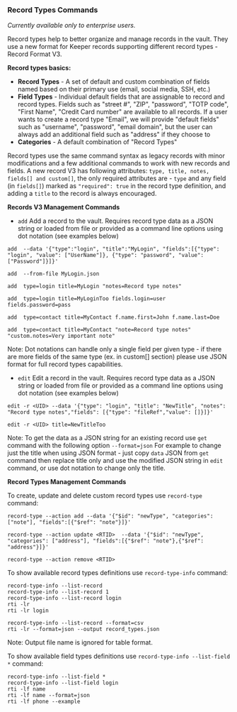 ### Record Types Commands
_Currently available only to enterprise users._

Record types help to better organize and manage records in the vault. They use a new format for Keeper records supporting different record types - Record Format V3.

__Record types basics:__
 - **Record Types** - A set of default and custom combination of fields named based on their primary use (email, social media, SSH, etc.)
 - **Field Types** - Individual default fields that are assignable to record and record types. Fields such as "street #", "ZIP", "password", "TOTP code", "First Name", "Credit Card number" are available to all records. If a user wants to create a record type "Email", we will provide "default fields" such as "username", "password", "email domain", but the user can always add an additional field such as "address" if they choose to
  - **Categories** - A default combination of "Record Types"

Record types use the same command syntax as legacy records with minor modifications and a few additional commands to work with new records and fields. A new record V3 has following attributes: `type, title, notes, fields[] and custom[]`, the only required attributes are - `type` and any field (in `fields[]`) marked as `"required": true` in the record type definition, and adding a `title` to the record is always encouraged.

**Records V3 Management Commands**

* ```add``` Add a record to the vault. Requires record type data as a JSON string or loaded from file or provided as a command line options using dot notation (see examples below)

```add  --data '{"type":"login", "title":"MyLogin", "fields":[{"type": "login", "value": ["UserName"]}, {"type": "password", "value": ["Password"]}]}'```

```add  --from-file MyLogin.json```

```add  type=login title=MyLogin "notes=Record type notes"```

```add  type=login title=MyLoginToo fields.login=user fields.password=pass```

```add  type=contact title=MyContact f.name.first=John f.name.last=Doe```

```add  type=contact title=MyContact "note=Record type notes" "custom.notes=Very important note"```

Note: Dot notations can handle only a single field per given type - if there are more fields of the same type (ex. in custom[] section) please use JSON format for full record types capabilities.

* ```edit``` Edit a record in the vault. Requires record type data as a JSON string or loaded from file or provided as a command line options using dot notation (see examples below)

```edit -r <UID> --data '{"type": "login", "title": "NewTitle", "notes": "Record type notes","fields": [{"type": "fileRef","value": []}]}'```

```edit -r <UID> title=NewTitleToo```

Note: To get the data as a JSON string for an existing record use ```get``` command with the following option ```--format=json``` For example to change just the title when using JSON format - just copy `data` JSON from ``get`` command then replace title only and use the modified JSON string in ```edit``` command, or use dot notation to change only the title.

**Record Types Management Commands**

To create, update and delete custom record types use `record-type` command:

```record-type --action add --data '{"$id": "newType", "categories": ["note"], "fields":[{"$ref": "note"}]}'```

```record-type --action update <RTID>  --data '{"$id": "newType", "categories": ["address"], "fields":[{"$ref": "note"},{"$ref": "address"}]}'```

```record-type --action remove <RTID>```

To show available record types definitions use `record-type-info` command:

```
record-type-info --list-record
record-type-info --list-record 1
record-type-info --list-record login
rti -lr
rti -lr login
```

```
record-type-info --list-record --format=csv
rti -lr --format=json --output record_types.json
```

Note: Output file name is ignored for table format.

To show available field types definitions use `record-type-info --list-field *` command:

```
record-type-info --list-field *
record-type-info --list-field login
rti -lf name
rti -lf name --format=json
rti -lf phone --example
```
